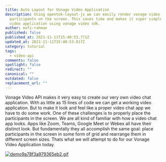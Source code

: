 ```yaml
---
title: Auto Layout for Vonage Video Application
description: Using opentok-layout-js we can easily render vonage video call
  participants on the screen. This saves time and makes it super simple to build
  video application using vonage video sdk.
author: mofi-rahman
published: false
published_at: 2021-11-11T15:40:53.771Z
updated_at: 2021-11-11T15:40:53.817Z
category: tutorial
tags:
  - video-api
comments: false
spotlight: false
redirect: ""
canonical: ""
outdated: false
replacement_url: ""
---
```

Vonage Video API makes it very easy to create our very own video chat application. With as little as 15 lines of code we can get a working video application. But to make it look and feel like a proper video chat app we have to do some work. One of these challenges is to properly place the participants in the screen. We are all kind of familiar with how a video chat app looks. Apps like Zoom, Teams, Google Meet or Webex all have their distinct look. But fundamentally they all accomplish the same goal: place participants in the screen in some form of grid and rearrange them in different screen sizes. Thats what we will attempt to do for our Vonage Video Application today.

[![demo9a78f3a979365eb2.gif](https://s9.gifyu.com/images/demo9a78f3a979365eb2.gif)](https://gifyu.com/image/S22vG)